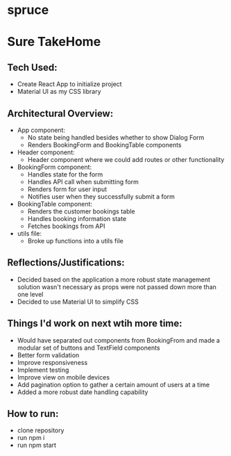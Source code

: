 # spruce

# Sure TakeHome


## Tech Used:
- Create React App to initialize project
- Material UI as my CSS library


## Architectural Overview:
- App component:
  - No state being handled besides whether to show Dialog Form
  - Renders BookingForm and BookingTable components
- Header component:
  - Header component where we could add routes or other functionality
- BookingForm component:
  - Handles state for the form
  - Handles API call when submitting form
  - Renders form for user input
  - Notifies user when they successfully submit a form
- BookingTable component: 
  - Renders the customer bookings table
  - Handles booking information state
  - Fetches bookings from API
- utils file:
  - Broke up functions into a utils file


## Reflections/Justifications:
- Decided based on the application a more robust state management solution wasn't necessary as props were not passed down more than one level
- Decided to use Material UI to simplify CSS

## Things I'd work on next wtih more time:
- Would have separated out components from BookingFrom and made a modular set of buttons and TextField components
- Better form validation
- Improve responsiveness
- Implement testing
- Improve view on mobile devices
- Add pagination option to gather a certain amount of users at a time
- Added a more robust date handling capability

## How to run:
- clone repository
- run npm i
- run npm start
